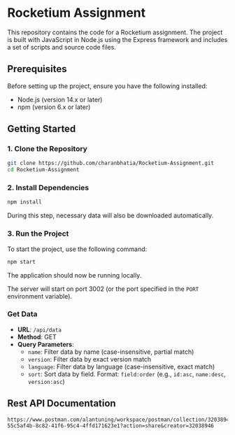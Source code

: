# Rocketium Assignment

This repository contains the code for a Rocketium assignment. The project is built with JavaScript in Node.js using the Express framework and includes a set of scripts and source code files.

## Prerequisites

Before setting up the project, ensure you have the following installed:

- Node.js (version 14.x or later)
- npm (version 6.x or later)

## Getting Started

### 1. Clone the Repository

```bash
git clone https://github.com/charanbhatia/Rocketium-Assignment.git
cd Rocketium-Assignment
```

### 2. Install Dependencies

```bash
npm install
```

During this step, necessary data will also be downloaded automatically.

### 3. Run the Project

To start the project, use the following command:

```bash
npm start
```

The application should now be running locally.

The server will start on port 3002 (or the port specified in the `PORT` environment variable).


### Get Data

- **URL**: `/api/data`
- **Method**: GET
- **Query Parameters**:
  - `name`: Filter data by name (case-insensitive, partial match)
  - `version`: Filter data by exact version match
  - `language`: Filter data by language (case-insensitive, exact match)
  - `sort`: Sort data by field. Format: `field:order` (e.g., `id:asc`, `name:desc`, `version:asc`)


## Rest API Documentation 
```
https://www.postman.com/alantuning/workspace/postman/collection/32038946-55c5af4b-8c82-41f6-95c4-4ffd171623e1?action=share&creator=32038946
